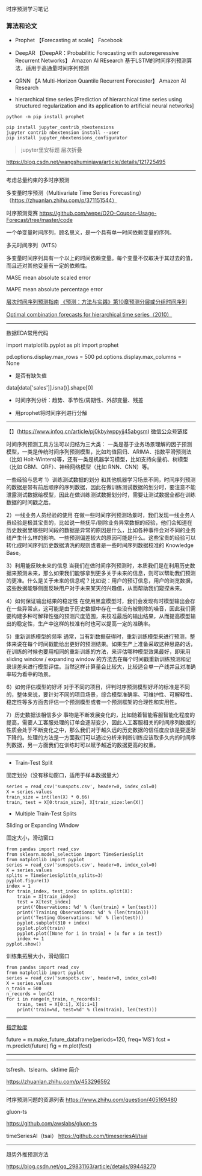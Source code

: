 时序预测学习笔记

### 算法和论文

* Prophet
【Forecasting at scale】 Facebook

* DeepAR
【DeepAR：Probabilitic Forecasting with autoregeressive Recurrent Networks】 Amazon AI REsearch
基于LSTM的时间序列预测算法，适用于高通量时间序列预测

* QRNN
【A Multi-Horizon Quantile Recurrent Forecaster】 Amazon AI Research

* hierarchical time series
[Prediction of hierarchical time series using structured regularization and its application to artificial neural networks]

```
python -m pip install prophet
```

```
pip install jupyter_contrib_nbextensions
jupyter contrib nbextension install --user
pip install jupyter_nbextensions_configurator
```
> jupyter里安标题 层次折叠

https://blog.csdn.net/wangshuminjava/article/details/121725495


---
考虑总量约束的多时序预测

多变量时序预测（Multivariate Time Series Forecasting）
（https://zhuanlan.zhihu.com/p/371151544）


时序预测竞赛
https://github.com/wepe/O2O-Coupon-Usage-Forecast/tree/master/code


一个单变量时间序列，顾名思义，是一个具有单一时间依赖变量的序列。

多元时间序列（MTS）

多变量时间序列具有一个以上的时间依赖变量。每个变量不仅取决于其过去的值，而且还对其他变量有一定的依赖性。


[]()

MASE mean absolute scaled error

MAPE mean absolute percentage error

[层次时间序列预测指南](https://zhuanlan.zhihu.com/p/503442826)
[《预测：方法与实践》第10章预测分层或分组时间序列](https://otexts.com/fppcn/reconciliation.html)

[Optimal combination forecasts for hierarchical time series（2010）](https://openresearch-repository.anu.edu.au/bitstream/1885/196566/6/Hierarchical6.pdf)


---
数据EDA常用代码

import matplotlib.pyplot as plt
import prophet

pd.options.display.max_rows = 500
pd.options.display.max_columns = None


* 是否有缺失值

data[data['sales']].isna()].shape[0]

* 时间序列分析：趋势、季节性/周期性、外部变量、残差

* 用prophet将时间序列进行分解


---

【】(https://www.infoq.cn/article/pj0kbyiwppyjj45abgsm)
[微信公众号链接](https://mp.weixin.qq.com/s?__biz=MjM5MDI3MjA5MQ==&mid=2697271065&idx=2&sn=4d0a2096e8b1f74c0e87fcd89763b918&chksm=8376e82db401613b5da853a537f86b7f31b8574fb59070761afc7ed069760365c07bdd80cff2&mpshare=1&scene=1&srcid=1217TU1SCDBe46fY2jsbGdIG&sharer_sharetime=1608198829652&sharer_shareid=942119afdfbc37ad9eb04201dfe5b060&key=cc3ef7abf5921c5521aa5c034bd58eeedd0b1b1115121d15055be5715f58f63187ca1d7db01cfea92279faace360e55617d67a27b18ad2ce138d6d127070c53e0c8de177a2f27d0dee66c1c0c2b01869ab16ca400952ec8d94a2e16aeb074b0370b862daa4ec7dd645b9a04c70970da1bc5f2ef7b39b382131de2be7e5d9e496&ascene=1&uin=NDY1Mzg4MTg4&devicetype=Windows+10+x64&version=63000039&lang=zh_CN&exportkey=A1MDHd2aqeKKcfqPOXFLD8Y%3D&pass_ticket=TeoQG%2BpVQdZ9EzmR6I3iraWjLcPPrq0jSORXfALt06LUX6r7YbpdKg1YMNFZC8sL&wx_header=0)


时间序列预测工具方法可以归结为三大类：
一类是基于业务场景理解的因子预测模型，一类是传统时间序列预测模型，比如均值回归、ARIMA、指数平滑预测法（比如 Holt-Winters)等，还有一类是机器学习模型，比如支持向量机、树模型（比如 GBM、QRF）、神经网络模型（比如 RNN、CNN）等。

一些经验与思考
1）训练测试数据的划分
和其他机器学习场景不同，时间序列预测的数据是带有前后顺序的序列数据，因此在做训练测试数据的划分时，要注意不能泄露测试数据给模型，因此在做训练测试数据划分时，需要让测试数据全都在训练数据的时间戳之后。

2）一线业务人员经验的使用
在做一些时间序列预测场景时，我们发现一线业务人员经验是极其宝贵的，比如说一些抚平/剔除业务异常数据的经验，他们会知道在历史数据里哪些时间段的数据是异常的原因是什么，比如各种事件会对不同的业务线产生什么样的影响、一些预测偏差较大的原因可能是什么。这些宝贵的经验可以转化成时间序列历史数据清洗的规则或者是一些时间序列数据校准的 Knowledge Base。

3）利用能反映未来的信息
当我们在做时间序列预测时，本质我们是在利用历史数据来预测未来，那么如果我们能够拿到更多关于未来的信息，则可以帮助我们预测的更准。什么是关于未来的信息呢？比如说：用户的预订信息，用户的浏览数据，这些数据能够侧面反映用户对于未来某天的兴趣值，从而帮助我们窥探未来。

4）如何保证输出结果的稳定性
在使用黑盒模型时，我们会发现有时模型输出会存在一些异常点，这可能是由于历史数据中存在一些没有被剔除的噪音，因此我们需要构建多种可解释性强的预测尺度范围，来校准最后的输出结果，从而提高模型输出的稳定性，生产中这样的校准有时也可以提高一定的准确率。

5）重新训练模型的频率
通常，当有新数据获得时，重新训练模型来进行预测，整体来说在每个时间戳能给出更好的预测结果。如果生产上准备采取这种思路的话，在训练的时候也要用相同的重新训练的方法，来评估哪种模型效果最好，即采用 sliding window / expanding window 的方法去在每个时间戳重新训练预测和记录误差来进行模型评估。当然这样计算量会比较大，比较适合单一产线并且对准确率较为看中的场景。

6）如何评估模型的好坏
对于不同的项目，评判时序预测模型好坏的标准是不同的，整体来说，要针对不同的项目场景，综合模型准确率、可维护性、可解释性、稳定性等多方面去评估一个预测模型或者一个预测框架的合理性和实用性。


7）历史数据该相信多少
事物是不断发展变化的，比如随着智能客服智能化程度的提高，需要人工客服处理的订单会逐渐变少，因此人工客服相关的时间序列数据的性质会处于不断变化之中，那么我们对于越久远的历史数据的信任度应该是要逐渐下降的。处理的方法是一方面我们可以通过分析来判断训练应该取多久内的时间序列数据，另一方面我们在训练时可以赋予越近的数据更高的权重。

---

[](https://machinelearningmastery.com/backtest-machine-learning-models-time-series-forecasting/)

* Train-Test Split

固定划分（没有移动窗口，适用于样本数据量大）
```
series = read_csv('sunspots.csv', header=0, index_col=0)
X = series.values
train_size = int(len(X) * 0.66)
train, test = X[0:train_size], X[train_size:len(X)]
```

* Multiple Train-Test Splits

Sliding or Expanding Window

固定大小，滑动窗口
```
from pandas import read_csv
from sklearn.model_selection import TimeSeriesSplit
from matplotlib import pyplot
series = read_csv('sunspots.csv', header=0, index_col=0)
X = series.values
splits = TimeSeriesSplit(n_splits=3)
pyplot.figure(1)
index = 1
for train_index, test_index in splits.split(X):
    train = X[train_index]
    test = X[test_index]
    print('Observations: %d' % (len(train) + len(test)))
    print('Training Observations: %d' % (len(train)))
    print('Testing Observations: %d' % (len(test)))
    pyplot.subplot(310 + index)
    pyplot.plot(train)
    pyplot.plot([None for i in train] + [x for x in test])
    index += 1
pyplot.show()
```

训练集拓展大小，滑动窗口
```
from pandas import read_csv
from matplotlib import pyplot
series = read_csv('sunspots.csv', header=0, index_col=0)
X = series.values
n_train = 500
n_records = len(X)
for i in range(n_train, n_records):
    train, test = X[0:i], X[i:i+1]
    print('train=%d, test=%d' % (len(train), len(test)))
```

---
[指定粒度](https://facebook.github.io/prophet/docs/non-daily_data.html)

future = m.make_future_dataframe(periods=120, freq='MS')
fcst = m.predict(future)
fig = m.plot(fcst)

---

[](https://towardsdatascience.com/time-series-nested-cross-validation-76adba623eb9)


---
tsfresh、tslearn、sktime 简介    

https://zhuanlan.zhihu.com/p/453296592

---

时序预测问题的资源列表
https://www.zhihu.com/question/405169480


gluon-ts

https://github.com/awslabs/gluon-ts

timeSeriesAI（tsai）
https://github.com/timeseriesAI/tsai


---

趋势外推预测方法

https://blog.csdn.net/qq_29831163/article/details/89448270




